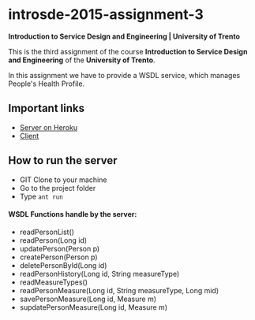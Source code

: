 # introsde-2015-assignment-3

**Introduction to Service Design and Engineering | University of Trento**

This is the third assignment of the course **Introduction to Service Design and Engineering** of the **University of Trento**.

In this assignment we have to provide a WSDL service, which manages People's Health Profile.

## Important links

* [Server on Heroku][1]
* [Client][2]


## How to run the server

* GIT Clone to your machine
* Go to the project folder 
* Type `ant run`

#### WSDL Functions handle by the server:

* readPersonList()
* readPerson(Long id)
* updatePerson(Person p)
* createPerson(Person p)
* deletePersonById(Long id)
* readPersonHistory(Long id, String measureType)
* readMeasureTypes()
* readPersonMeasure(Long id, String measureType, Long mid)
* savePersonMeasure(Long id, Measure m)
* supdatePersonMeasure(Long id, Measure m)



[1]: https://rocky-harbor-4297.herokuapp.com/ws/people?wsdl
[2]: https://github.com/DamianFox/introsde-2015-assignment-3-client
